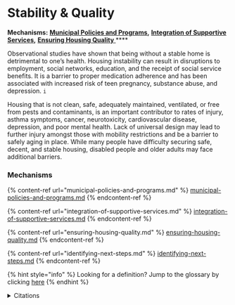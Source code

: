 # Stability & Quality

**Mechanisms:** [**Municipal Policies and Programs**](municipal-policies-and-programs.md)**,** [**Integration of Supportive Services**](integration-of-supportive-services.md)**,** [**Ensuring Housing Quality** ](ensuring-housing-quality.md)****

Observational studies have shown that being without a stable home is detrimental to one’s health. Housing instability can result in disruptions to employment, social networks, education, and the receipt of social service benefits. It is a barrier to proper medication adherence and has been associated with increased risk of teen pregnancy, substance abuse, and depression. `i`

Housing that is not clean, safe, adequately maintained, ventilated, or free from pests and contaminants, is an important contributor to rates of injury, asthma symptoms, cancer, neurotoxicity, cardiovascular disease, depression, and poor mental health. Lack of universal design may lead to further injury amongst those with mobility restrictions and be a barrier to safely aging in place. While many people have difficulty securing safe, decent, and stable housing, disabled people and older adults may face additional barriers.

### Mechanisms

{% content-ref url="municipal-policies-and-programs.md" %}
[municipal-policies-and-programs.md](municipal-policies-and-programs.md)
{% endcontent-ref %}

{% content-ref url="integration-of-supportive-services.md" %}
[integration-of-supportive-services.md](integration-of-supportive-services.md)
{% endcontent-ref %}

{% content-ref url="ensuring-housing-quality.md" %}
[ensuring-housing-quality.md](ensuring-housing-quality.md)
{% endcontent-ref %}

{% content-ref url="identifying-next-steps.md" %}
[identifying-next-steps.md](identifying-next-steps.md)
{% endcontent-ref %}

{% hint style="info" %}
Looking for a definition? Jump to the glossary by clicking [here](../../glossary-1/glossary.md)
{% endhint %}

<details>

<summary>Citations</summary>

`i` _Taylor, Lauren. (June, 2018). Housing And Health: An Overview Of The Literature. Health Affairs. Retrieved from:_ [_https://www.healthaffairs.org/do/10.1377/hpb20180313.396577/full/_](https://www.healthaffairs.org/do/10.1377/hpb20180313.396577/full/)__

</details>
